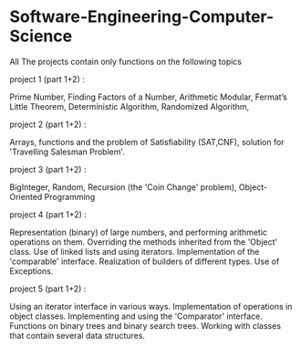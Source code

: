 # Software-Engineering-Computer-Science

All The projects contain only functions on the following topics

project 1 (part 1+2) :

Prime Number, 
Finding Factors of a Number, 
Arithmetic Modular, 
Fermat’s Little Theorem, 
Deterministic Algorithm, 
Randomized Algorithm, 

project 2 (part 1+2) :

Arrays, functions and the problem of Satisfiability (SAT,CNF), solution for 'Travelling Salesman Problem'.

project 3 (part 1+2) :

BigInteger, Random, Recursion (the 'Coin Change' problem), Object-Oriented Programming

project 4 (part 1+2) :

Representation (binary) of large numbers, and performing arithmetic operations on them.
Overriding the methods inherited from the 'Object' class.
Use of linked lists and using iterators.
Implementation of the 'comparable' interface.
Realization of builders of different types.
Use of Exceptions.

project 5 (part 1+2) :

Using an iterator interface in various ways.
Implementation of operations in  object classes.
Implementing and using the 'Comparator' interface.
Functions on binary trees and binary search trees.
Working with classes that contain several data structures.
